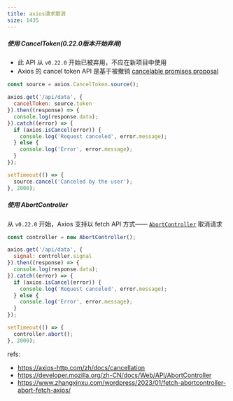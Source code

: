 ```yaml
---
title: axios请求取消
size: 1435
---
```

##### 使用 CancelToken(0.22.0版本开始弃用)
- 此 API 从 `v0.22.0` 开始已被弃用，不应在新项目中使用
- Axios 的 cancel token API 是基于被撤销 [cancelable promises proposal](https://github.com/tc39/proposal-cancelable-promises)
```js
const source = axios.CancelToken.source();

axios.get('/api/data', {
  cancelToken: source.token
}).then((response) => {
  console.log(response.data);
}).catch((error) => {
  if (axios.isCancel(error)) {
    console.log('Request canceled', error.message);
  } else {
    console.log('Error', error.message);
  }
});

setTimeout(() => {
  source.cancel('Canceled by the user');
}, 2000);
```
##### 使用 AbortController
从 `v0.22.0` 开始，Axios 支持以 fetch API 方式—— [`AbortController`](https://developer.mozilla.org/en-US/docs/Web/API/AbortController) 取消请求
```js
const controller = new AbortController();

axios.get('/api/data', {
  signal: controller.signal
}).then((response) => {
  console.log(response.data);
}).catch((error) => {
  if (axios.isCancel(error)) {
    console.log('Request canceled', error.message);
  } else {
    console.log('Error', error.message);
  }
});

setTimeout(() => {
  controller.abort();
}, 2000);
```

refs:
- https://axios-http.com/zh/docs/cancellation
- https://developer.mozilla.org/zh-CN/docs/Web/API/AbortController
- https://www.zhangxinxu.com/wordpress/2023/01/fetch-abortcontroller-abort-fetch-axios/
